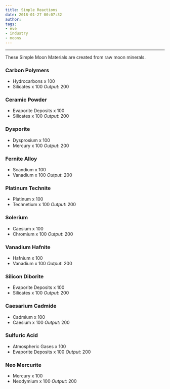 ```yaml
---
title: Simple Reactions
date: 2018-01-27 00:07:32
author:
tags:
- eve
- industry
- moons
---
```

***

These Simple Moon Materials are created from raw moon minerals.

### Carbon Polymers
- Hydrocarbons x 100
- Silicates x 100
_Output_: 200

### Ceramic Powder
- Evaporite Deposits x 100
- Silicates x 100
_Output_: 200

### Dysporite
- Dysprosium x 100
- Mercury x 100
_Output_: 200

### Fernite Alloy
- Scandium x 100
- Vanadium x 100
_Output_: 200

### Platinum Technite
- Platinum x 100
- Technetium x 100
_Output_: 200

### Solerium
- Caesium x 100
- Chromium x 100
_Output_: 200

### Vanadium Hafnite
- Hafnium x 100
- Vanadium x 100
_Output_: 200

### Silicon Diborite
- Evaporite Deposits x 100
- Silicates x 100
_Output_: 200

### Caesarium Cadmide
- Cadmium x 100
- Caesium x 100
_Output_: 200

### Sulfuric Acid
- Atmospheric Gases x 100
- Evaporite Deposits x 100
_Output_: 200

### Neo Mercurite
- Mercury x 100
- Neodymium x 100
_Output_: 200